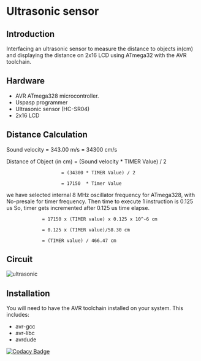 Ultrasonic sensor
================

Introduction
------------
Interfacing an ultrasonic sensor to measure the distance to objects in(cm) and displaying the distance on 2x16 LCD using ATmega32 with the AVR toolchain.

Hardware
--------
* AVR ATmega328 microcontroller.
* Uspasp programmer
* Ultrasonic sensor (HC-SR04)
* 2x16 LCD

Distance Calculation
--------
Sound velocity =   343.00 m/s = 34300 cm/s

Distance of Object (in cm)
                        = (Sound velocity * TIMER Value) / 2

                        = (34300 * TIMER Value) / 2

                        = 17150  * Timer Value

we have selected internal 8 MHz oscillator frequency for ATmega328, with No-presale for timer frequency. Then time to execute 1 instruction is 0.125 us
So, timer gets incremented after 0.125 us time elapse.

                 = 17150 x (TIMER value) x 0.125 x 10^-6 cm

                 = 0.125 x (TIMER value)/58.30 cm

                 = (TIMER value) / 466.47 cm

Circuit
--------
![ultrasonic](circuit/ultrasonic.PNG)

Installation
------------
You will need to have the AVR toolchain installed on your system. This includes:
* avr-gcc
* avr-libc
* avrdude

[![Codacy Badge](https://app.codacy.com/project/badge/Grade/1fdaea3601294141986a528b28a874e5)](https://www.codacy.com/gh/praba2499/M2-Embedded_UltrasonicRadar/dashboard?utm_source=github.com&amp;utm_medium=referral&amp;utm_content=praba2499/M2-Embedded_UltrasonicRadar&amp;utm_campaign=Badge_Grade)

